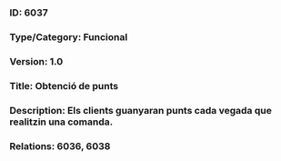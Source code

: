 ### ID: 6037
### Type/Category: Funcional
### Version: 1.0
### Title: Obtenció de punts
### Description: Els clients guanyaran punts cada vegada que realitzin una comanda.
### Relations: 6036, 6038
